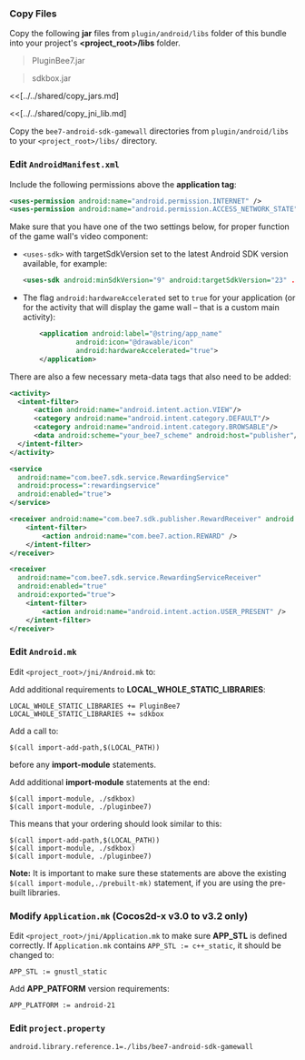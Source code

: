 ### Copy Files
Copy the following __jar__ files from `plugin/android/libs` folder of this
bundle into your project's __<project_root>/libs__ folder.

> PluginBee7.jar

> sdkbox.jar

<<[../../shared/copy_jars.md]

<<[../../shared/copy_jni_lib.md]

Copy the `bee7-android-sdk-gamewall` directories from `plugin/android/libs` to your `<project_root>/libs/` directory.


### Edit `AndroidManifest.xml`
Include the following permissions above the __application tag__:

```xml
<uses-permission android:name="android.permission.INTERNET" />
<uses-permission android:name="android.permission.ACCESS_NETWORK_STATE" />
```

Make sure that you have one of the two settings below, for proper function of the game wall's video component:

  - `<uses-sdk>` with targetSdkVersion set to the latest Android SDK version available, for example:

    ```xml
    <uses-sdk android:minSdkVersion="9" android:targetSdkVersion="23" .../>
    ```

  - The flag `android:hardwareAccelerated` set to `true` for your application (or for the activity that
    will display the game wall – that is a custom main activity):

    ```xml
        <application android:label="@string/app_name"
                 android:icon="@drawable/icon"
                 android:hardwareAccelerated="true">
        </application>
    ```

There are also a few necessary meta-data tags that also need to be added:

```xml
<activity>
  <intent-filter>
      <action android:name="android.intent.action.VIEW"/>
      <category android:name="android.intent.category.DEFAULT"/>
      <category android:name="android.intent.category.BROWSABLE"/>
      <data android:scheme="your_bee7_scheme" android:host="publisher"/>
  </intent-filter>
</activity>

<service
  android:name="com.bee7.sdk.service.RewardingService"
  android:process=":rewardingservice"
  android:enabled="true">
</service>

<receiver android:name="com.bee7.sdk.publisher.RewardReceiver" android:enabled="true" android:exported="true">
    <intent-filter>
        <action android:name="com.bee7.action.REWARD" />
    </intent-filter>
</receiver>

<receiver
  android:name="com.bee7.sdk.service.RewardingServiceReceiver"
  android:enabled="true"
  android:exported="true">
    <intent-filter>
        <action android:name="android.intent.action.USER_PRESENT" />
    </intent-filter>
</receiver>
```

### Edit `Android.mk`
Edit `<project_root>/jni/Android.mk` to:

Add additional requirements to __LOCAL_WHOLE_STATIC_LIBRARIES__:
```
LOCAL_WHOLE_STATIC_LIBRARIES += PluginBee7
LOCAL_WHOLE_STATIC_LIBRARIES += sdkbox
```

Add a call to:
```
$(call import-add-path,$(LOCAL_PATH))
```
before any __import-module__ statements.

Add additional __import-module__ statements at the end:
```
$(call import-module, ./sdkbox)
$(call import-module, ./pluginbee7)
```

This means that your ordering should look similar to this:
```
$(call import-add-path,$(LOCAL_PATH))
$(call import-module, ./sdkbox)
$(call import-module, ./pluginbee7)
```

  __Note:__ It is important to make sure these statements are above the existing `$(call import-module,./prebuilt-mk)` statement, if you are using the pre-built libraries.

### Modify `Application.mk` (Cocos2d-x v3.0 to v3.2 only)
Edit `<project_root>/jni/Application.mk` to make sure __APP_STL__ is defined
correctly. If `Application.mk` contains `APP_STL := c++_static`, it should be
changed to:
```
APP_STL := gnustl_static
```

Add __APP_PATFORM__ version requirements:
```
APP_PLATFORM := android-21
```

### Edit `project.property`

```
android.library.reference.1=./libs/bee7-android-sdk-gamewall
```
